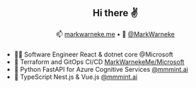<h2 align="center">Hi there ✌️</h2>
<p align="center">
  📫 <a href="https://markwarneke.me">markwarneke.me</a> •
  🐤 <a href="https://twitter.com/MarkWarneke">@MarkWarneke</a>
</p>

### 

- 👨‍💻 Software Engineer React & dotnet core @Microsoft
- 📄 Terraform and GitOps CI/CD [MarkWarnekeMe/Microsoft](https://github.com/MarkWarnekeMe/Microsoft)
- 🐍 Python FastAPI for Azure Cognitive Services [@mmmint.ai](https://github.com/mmmint-ai)
- 📜 TypeScript Nest.js & Vue.js [@mmmint.ai](https://github.com/mmmint-ai)



<!--
**MarkWarneke/MarkWarneke** is a ✨ _special_ ✨ repository because its `README.md` (this file) appears on your GitHub profile.

Here are some ideas to get you started:

- 🔭 I’m currently working on ...
- 🌱 I’m currently learning ...
- 👯 I’m looking to collaborate on ...
- 🤔 I’m looking for help with ...
- 💬 Ask me about ...
- 📫 How to reach me: ...
- 😄 Pronouns: ...
- ⚡ Fun fact: ...
-->
